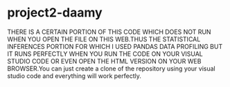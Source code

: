 # project2-daamy
THERE IS A CERTAIN PORTION OF THIS CODE WHICH DOES NOT RUN WHEN YOU OPEN THE FILE ON THIS WEB.THUS THE STATISTICAL INFERENCES PORTION FOR WHICH I USED PANDAS DATA PROFILING BUT IT RUNS PERFECTLY WHEN YOU RUN THE CODE ON YOUR VISUAL STUDIO CODE OR EVEN OPEN THE HTML VERSION ON YOUR WEB BROWSER.You can just create a clone of the repository using your visual studio code and everything will work perfectly.
